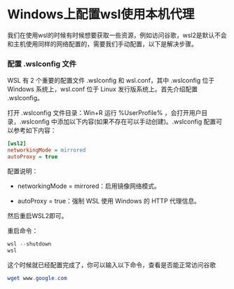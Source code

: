 # Windows上配置wsl使用本机代理

我们在使用wsl的时候有时候想要获取一些资源，例如访问谷歌，wsl2是默认不会和主机使用同样的网络配置的，需要我们手动配置，以下是解决步骤。

### 配置 .wslconfig 文件

WSL 有 2 个重要的配置文件 .wslconfig 和 wsl.conf，其中 .wslconfig 位于 Windows 系统上，wsl.conf 位于 Linux 发行版系统上。首先介绍配置 .wslconfig。

打开 .wslconfig 文件目录：Win+R 运行 %UserProfile% ，会打开用户目录，.wslconfig 中添加以下内容(如果不存在可以手动创建)。.wslconfig 配置可以参考如下内容：

```ini
[wsl2]
networkingMode = mirrored
autoProxy = true
```

配置说明：

- networkingMode = mirrored：启用镜像网络模式。

- autoProxy = true：强制 WSL 使用 Windows 的 HTTP 代理信息。

然后重启WSL2即可。

重启命令：

```powershell
wsl --shutdown
wsl
```

这个时候就已经配置完成了，你可以输入以下命令，查看是否能正常访问谷歌

```powershell
wget www.google.com
```

